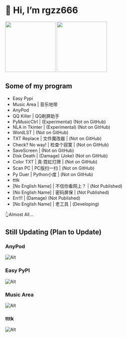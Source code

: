 # 👋 Hi, I’m rgzz666

<img src="https://github-readme-stats.vercel.app/api?username=totowang-hhh&hide_border=false&theme=defult&show_icons=true" height="160px">
<img src="https://github-readme-stats.vercel.app/api/top-langs/?username=totowang-hhh&layout=compact&hide_border=false&theme=defult&show_icons=true" height="160px">

## Some of my program
- Easy Pypi
- Music Area | 音乐地带
- AnyPod
- QQ Killer | QQ刷屏助手
- PyMusicCtrl | (Experimental) (Not on GitHub)
- NLA in Tkinter | (Experimental) (Not on GitHub)
- WordLST | (Not on GitHub)
- TXT Replace | 文件魔改器 | (Not on GitHub)
- Check? No way! | 检查个寂寞 | (Not on GitHub)
- SaveScreen | (Not on GitHub)
- Disk Death | (Damage) (Joke) (Not on GitHub)
- Color TXT | 真·霓虹灯牌 | (Not on GitHub)
- Scan PC | PC版扫一扫 | (Not on GitHub)
- Py Duer | Python小度 | (Not on GitHub)
- tttk
- [No English Name] | 不信你看网上？ | (Not Published)
- [No English Name] | 密码屏保 | (Not Published)
- Err!!! | (Damage) (Not Published)
- [No English Name] | 老工具 | (Developing)

👆Almost All...

## Still Updating (Plan to Update)

### AnyPod
![Alt](https://repobeats.axiom.co/api/embed/7901cb3f833782cb3895c233df77a38536c7fb05.svg "Repobeats analytics image")

### Easy PyPI
![Alt](https://repobeats.axiom.co/api/embed/7e75da286620ad9b9d8831c23ac7d3d981a44a78.svg "Repobeats analytics image")

### Music Area
![Alt](https://repobeats.axiom.co/api/embed/34cd6716e716f4212cca115450da9805eeca20d1.svg "Repobeats analytics image")

### tttk
![Alt](https://repobeats.axiom.co/api/embed/8672024c86be918f2a848b60e340c00231f7234f.svg "Repobeats analytics image")

<!---
TotoWang-hhh/TotoWang-hhh is a ✨ special ✨ repository because its `README.md` (this file) appears on your GitHub profile.
You can click the Preview link to take a look at your changes.
--->
